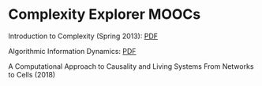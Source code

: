 # Complexity Explorer MOOCs

Introduction to Complexity (Spring 2013): 
[PDF](https://github.com/naszam/certifications/edit/master/santa_fe_institute/certificate.pdf)

Algorithmic Information Dynamics: [PDF](https://github.com/naszam/certifications/edit/master/santa_fe_institute/aid_certificate.pdf)

A Computational Approach to Causality and Living Systems From Networks to Cells (2018)




